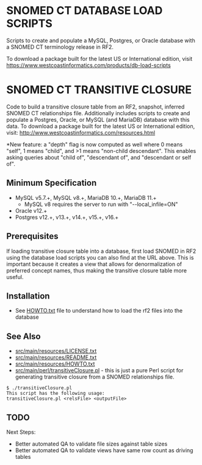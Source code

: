 SNOMED CT DATABASE LOAD SCRIPTS
===============================
Scripts to create and populate a MySQL, Postgres, or Oracle database with a
SNOMED CT terminology release in RF2.

To download a package built for the latest US or International edition, visit
https://www.westcoastinformatics.com/products/db-load-scripts

SNOMED CT TRANSITIVE CLOSURE
============================
Code to build a transitive closure table from an RF2, snapshot,
inferred SNOMED CT relationships file.  Additionally includes scripts
to create and populate a Postgres, Oracle, or MySQL (and MariaDB) database
with this data.  To download a package built for the latest US or International
edition, visit:
http://www.westcoastinformatics.com/resources.html

*New feature: a "depth" flag is now computed as well where 0 means "self",
1 means "child", and >1 means "non-child descendant".  This enables asking
queries about "child of", "descendant of", and "descendant or self of".


Minimum Specification
---------------------
- MySQL v5.7.+, MySQL v8.+, MariaDB 10.+, MariaDB 11.+
  - MySQL v8 requires the server to run with "--local_infile=ON"
- Oracle v12.+
- Postgres v12.+, v13.+, v14.+, v15.+, v16.+

Prerequisites
-------------
If loading transitive closure table into a database, first load SNOMED in RF2
using the database load scripts you can also find at the URL above.  This is
important because it creates a view that allows for denormalization of preferred
concept names, thus making the transitive closure table more useful.

Installation
------------
* See [HOWTO.txt](src/main/resources/HOWTO.txt) file to understand how to load the rf2 files into the database

See Also
--------
* [src/main/resources/LICENSE.txt](src/main/resources/LICENSE.txt)
* [src/main/resources/README.txt](src/main/resources/README.txt)
* [src/main/resources/HOWTO.txt](src/main/resources/HOWTO.txt)
* [src/main/perl/transitiveClosure.pl](src/main/assembly/perl/transitiveClosure.pl) - this is just a pure Perl script for generating transitive closure from a SNOMED relationships file.
```
$ ./transitiveClosure.pl
This script has the following usage:
transitiveClosure.pl <relsFile> <outputFile>
```

TODO
----
Next Steps:
* Better automated QA to validate file sizes against table sizes
* Better automated QA to validate views have same row count as driving tables

